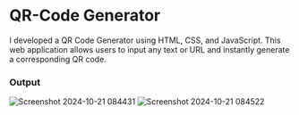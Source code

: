 # QR-Code Generator

I developed a QR Code Generator using HTML, CSS, and JavaScript. This web application allows users to input any text or URL and instantly generate a corresponding QR code.

### Output

![Screenshot 2024-10-21 084431](https://github.com/user-attachments/assets/6ad9f695-c7f0-4a30-9714-d2b11b03b9e1)
![Screenshot 2024-10-21 084522](https://github.com/user-attachments/assets/3045381f-504a-4c58-b977-d1fa60e72217)

